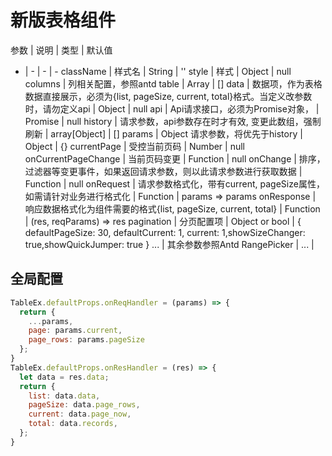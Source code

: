 # 新版表格组件

参数 | 说明 | 类型 | 默认值   
  -  |  -   |  -   |   - 
className |  样式名 | String | ''
style | 样式 | Object | null
columns | 列相关配置，参照antd table | Array | []
data | 数据项，作为表格数据直接展示，必须为{list, pageSize, current, total}格式。当定义改参数时，请勿定义api | Object | null
api | Api请求接口，必须为Promise对象， | Promise | null
history | 请求参数，api参数存在时才有效, 变更此数组，强制刷新 | array[Object] | []
params | Object 请求参数，将优先于history | Object | {}
currentPage | 受控当前页码 | Number | null
onCurrentPageChange | 当前页码变更 | Function | null
onChange | 排序，过滤器等变更事件，如果返回请求参数，则以此请求参数进行获取数据 | Function | null
onRequest | 请求参数格式化，带有current, pageSize属性，如需请针对业务进行格式化 | Function | params => params
onResponse |  响应数据格式化为组件需要的格式{list, pageSize, current, total} | Function | (res, reqParams) => res
pagination | 分页配置项 | Object or bool | { defaultPageSize: 30, defaultCurrent: 1, current: 1,showSizeChanger: true,showQuickJumper: true }
... | 其余参数参照Antd RangePicker | ... | 



## 全局配置
```javascript
TableEx.defaultProps.onReqHandler = (params) => {
  return {
    ...params,
    page: params.current,
    page_rows: params.pageSize
  };
}
TableEx.defaultProps.onResHandler = (res) => {
  let data = res.data;
  return {
    list: data.data,
    pageSize: data.page_rows,
    current: data.page_now,
    total: data.records,
  };
}
```